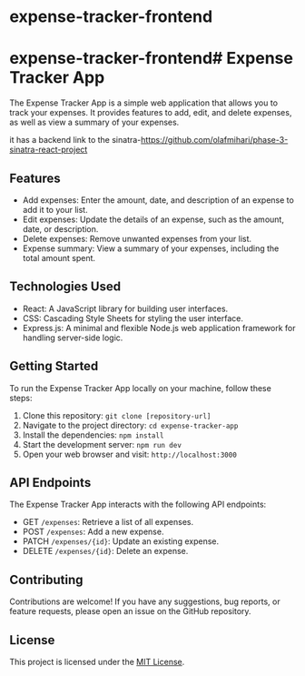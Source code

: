 # expense-tracker-frontend

# expense-tracker-frontend# Expense Tracker App

The Expense Tracker App is a simple web application that allows you to track your expenses. It provides features to add, edit, and delete expenses, as well as view a summary of your expenses.



it has a backend link to the sinatra-https://github.com/olafmihari/phase-3-sinatra-react-project


## Features

- Add expenses: Enter the amount, date, and description of an expense to add it to your list.
- Edit expenses: Update the details of an expense, such as the amount, date, or description.
- Delete expenses: Remove unwanted expenses from your list.
- Expense summary: View a summary of your expenses, including the total amount spent.

## Technologies Used

- React: A JavaScript library for building user interfaces.
- CSS: Cascading Style Sheets for styling the user interface.
- Express.js: A minimal and flexible Node.js web application framework for handling server-side logic.

## Getting Started

To run the Expense Tracker App locally on your machine, follow these steps:

1. Clone this repository: `git clone [repository-url]`
2. Navigate to the project directory: `cd expense-tracker-app`
3. Install the dependencies: `npm install`
4. Start the development server: `npm run dev`
5. Open your web browser and visit: `http://localhost:3000`

## API Endpoints

The Expense Tracker App interacts with the following API endpoints:

- GET `/expenses`: Retrieve a list of all expenses.
- POST `/expenses`: Add a new expense.
- PATCH `/expenses/{id}`: Update an existing expense.
- DELETE `/expenses/{id}`: Delete an expense.

## Contributing

Contributions are welcome! If you have any suggestions, bug reports, or feature requests, please open an issue on the GitHub repository.

## License

This project is licensed under the [MIT License](LICENSE).


